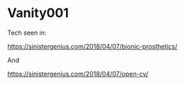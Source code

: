 # Vanity001
Tech seen in:


https://sinistergenius.com/2018/04/07/bionic-prosthetics/

And

https://sinistergenius.com/2018/04/07/open-cv/
